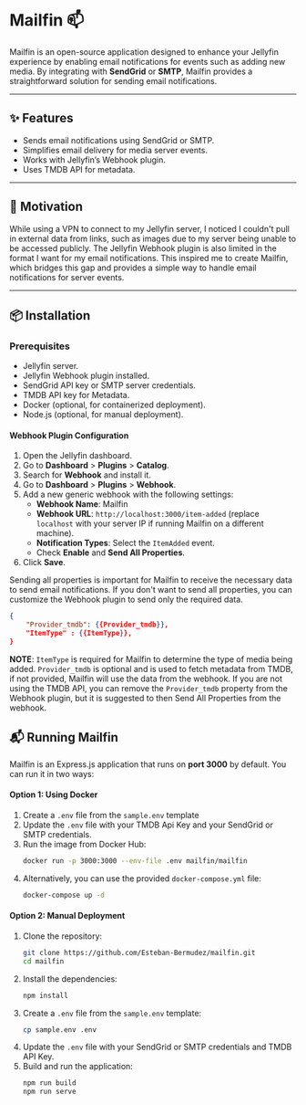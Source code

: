 # Mailfin 📫

Mailfin is an open-source application designed to enhance your Jellyfin experience by enabling email notifications for events such as adding new media. By integrating with **SendGrid** or **SMTP**, Mailfin provides a straightforward solution for sending email notifications.

---

## ✨ Features

- Sends email notifications using SendGrid or SMTP.
- Simplifies email delivery for media server events.
- Works with Jellyfin’s Webhook plugin.
- Uses TMDB API for metadata.

---

## 🚀 Motivation

While using a VPN to connect to my Jellyfin server, I noticed I couldn't pull in external data from links, such as images due to my server being unable to be accessed publicly. The Jellyfin Webhook plugin is also limited in the format I want for my email notifications. This inspired me to create Mailfin, which bridges this gap and provides a simple way to handle email notifications for server events.

---

## 📦 Installation

### Prerequisites

- Jellyfin server.
- Jellyfin Webhook plugin installed.
- SendGrid API key or SMTP server credentials.
- TMDB API key for Metadata.
- Docker (optional, for containerized deployment).
- Node.js (optional, for manual deployment).

#### Webhook Plugin Configuration

1. Open the Jellyfin dashboard.
2. Go to **Dashboard** > **Plugins** > **Catalog**.
3. Search for **Webhook** and install it.
4. Go to **Dashboard** > **Plugins** > **Webhook**.
5. Add a new generic webhook with the following settings:
   - **Webhook Name**: Mailfin
   - **Webhook URL**: `http://localhost:3000/item-added`
   (replace `localhost` with your server IP if running Mailfin on a different machine).
   - **Notification Types**: Select the `ItemAdded` event.
   - Check **Enable** and **Send All Properties**.
6. Click **Save**.

Sending all properties is important for Mailfin to receive the necessary data to send email notifications.
If you don't want to send all properties, you can customize the Webhook plugin to send only the required data.

```json
{
    "Provider_tmdb": {{Provider_tmdb}},
    "ItemType" : {{ItemType}},
}
```

**NOTE**: `ItemType` is required for Mailfin to determine the type of media being added. `Provider_tmdb`
is optional and is used to fetch metadata from TMDB, if not provided, Mailfin will use the data from the webhook.
If you are not using the TMDB API, you can remove the `Provider_tmdb` property from the Webhook plugin, but it is
suggested to then Send All Properties from the webhook.

## 📬 Running Mailfin

Mailfin is an Express.js application that runs on **port 3000** by default. You can run it in two ways:

#### **Option 1: Using Docker**

1. Create a `.env` file from the `sample.env` template
2. Update the `.env` file with your TMDB Api Key and your SendGrid or SMTP credentials.
3. Run the image from Docker Hub:
   ```bash
   docker run -p 3000:3000 --env-file .env mailfin/mailfin
   ```
4. Alternatively, you can use the provided `docker-compose.yml` file:
   ```bash
   docker-compose up -d
   ```

#### **Option 2: Manual Deployment**

1. Clone the repository:
   ```bash
   git clone https://github.com/Esteban-Bermudez/mailfin.git
   cd mailfin
   ```
2. Install the dependencies:
   ```bash
   npm install
   ```
3. Create a `.env` file from the `sample.env` template:
   ```bash
   cp sample.env .env
   ```
4. Update the `.env` file with your SendGrid or SMTP credentials and TMDB API Key.
5. Build and run the application:
   ```bash
   npm run build
   npm run serve
   ```
